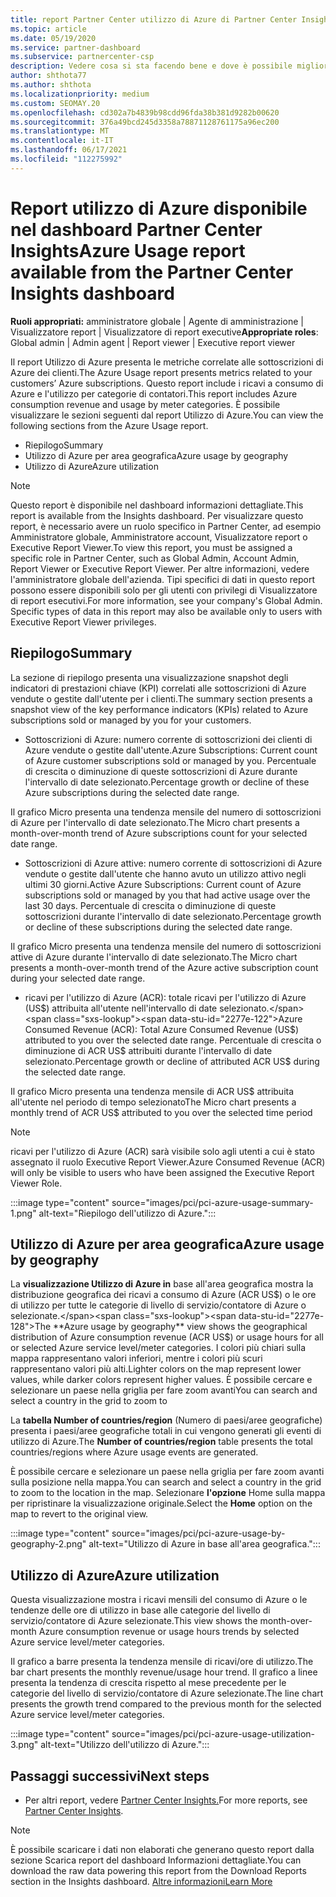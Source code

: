 ```yaml
---
title: report Partner Center utilizzo di Azure di Partner Center Insights
ms.topic: article
ms.date: 05/19/2020
ms.service: partner-dashboard
ms.subservice: partnercenter-csp
description: Vedere cosa si sta facendo bene e dove è possibile migliorare l'uso delle sottoscrizioni di Azure che si vendono o gestiscono per i clienti.
author: shthota77
ms.author: shthota
ms.localizationpriority: medium
ms.custom: SEOMAY.20
ms.openlocfilehash: cd302a7b4839b98cdd96fda38b381d9282b00620
ms.sourcegitcommit: 376a49bcd245d3358a78871128761175a96ec200
ms.translationtype: MT
ms.contentlocale: it-IT
ms.lasthandoff: 06/17/2021
ms.locfileid: "112275992"
---
```

# <a name="azure-usage-report-available-from-the-partner-center-insights-dashboard"></a><span data-ttu-id="2277e-103">Report utilizzo di Azure disponibile nel dashboard Partner Center Insights</span><span class="sxs-lookup"><span data-stu-id="2277e-103">Azure Usage report available from the Partner Center Insights dashboard</span></span>

<span data-ttu-id="2277e-104">**Ruoli appropriati:** amministratore globale | Agente di amministrazione | Visualizzatore report | Visualizzatore di report executive</span><span class="sxs-lookup"><span data-stu-id="2277e-104">**Appropriate roles**: Global admin | Admin agent | Report viewer | Executive report viewer</span></span>

<span data-ttu-id="2277e-105">Il report Utilizzo di Azure presenta le metriche correlate alle sottoscrizioni di Azure dei clienti.</span><span class="sxs-lookup"><span data-stu-id="2277e-105">The Azure Usage report presents metrics related to your customers’ Azure subscriptions.</span></span> <span data-ttu-id="2277e-106">Questo report include i ricavi a consumo di Azure e l'utilizzo per categorie di contatori.</span><span class="sxs-lookup"><span data-stu-id="2277e-106">This report includes Azure consumption revenue and usage by meter categories.</span></span> <span data-ttu-id="2277e-107">È possibile visualizzare le sezioni seguenti dal report Utilizzo di Azure.</span><span class="sxs-lookup"><span data-stu-id="2277e-107">You can view the following sections from the Azure Usage report.</span></span>

- <span data-ttu-id="2277e-108">Riepilogo</span><span class="sxs-lookup"><span data-stu-id="2277e-108">Summary</span></span>
- <span data-ttu-id="2277e-109">Utilizzo di Azure per area geografica</span><span class="sxs-lookup"><span data-stu-id="2277e-109">Azure usage by geography</span></span>
- <span data-ttu-id="2277e-110">Utilizzo di Azure</span><span class="sxs-lookup"><span data-stu-id="2277e-110">Azure utilization</span></span>

 > [!NOTE]
 > <span data-ttu-id="2277e-111">Questo report è disponibile nel dashboard informazioni dettagliate.</span><span class="sxs-lookup"><span data-stu-id="2277e-111">This report is available from the Insights dashboard.</span></span> <span data-ttu-id="2277e-112">Per visualizzare questo report, è necessario avere un ruolo specifico in Partner Center, ad esempio Amministratore globale, Amministratore account, Visualizzatore report o Executive Report Viewer.</span><span class="sxs-lookup"><span data-stu-id="2277e-112">To view this report, you must be assigned a specific role in Partner Center, such as Global Admin, Account Admin, Report Viewer or Executive Report Viewer.</span></span> <span data-ttu-id="2277e-113">Per altre informazioni, vedere l'amministratore globale dell'azienda. Tipi specifici di dati in questo report possono essere disponibili solo per gli utenti con privilegi di Visualizzatore di report esecutivi.</span><span class="sxs-lookup"><span data-stu-id="2277e-113">For more information, see your company's Global Admin. Specific types of data in this report may also be available only to users with Executive Report Viewer privileges.</span></span>

## <a name="summary"></a><span data-ttu-id="2277e-114">Riepilogo</span><span class="sxs-lookup"><span data-stu-id="2277e-114">Summary</span></span>

<span data-ttu-id="2277e-115">La sezione di riepilogo presenta una visualizzazione snapshot degli indicatori di prestazioni chiave (KPI) correlati alle sottoscrizioni di Azure vendute o gestite dall'utente per i clienti.</span><span class="sxs-lookup"><span data-stu-id="2277e-115">The summary section presents a snapshot view of the key performance indicators (KPIs) related to Azure subscriptions sold or managed by you for your customers.</span></span>  

- <span data-ttu-id="2277e-116">Sottoscrizioni di Azure: numero corrente di sottoscrizioni dei clienti di Azure vendute o gestite dall'utente.</span><span class="sxs-lookup"><span data-stu-id="2277e-116">Azure Subscriptions: Current count of Azure customer subscriptions sold or managed by you.</span></span>
<span data-ttu-id="2277e-117">Percentuale di crescita o diminuzione di queste sottoscrizioni di Azure durante l'intervallo di date selezionato.</span><span class="sxs-lookup"><span data-stu-id="2277e-117">Percentage growth or decline of these Azure subscriptions during the selected date range.</span></span>

<span data-ttu-id="2277e-118">Il grafico Micro presenta una tendenza mensile del numero di sottoscrizioni di Azure per l'intervallo di date selezionato.</span><span class="sxs-lookup"><span data-stu-id="2277e-118">The Micro chart presents a month-over-month trend of Azure subscriptions count for your selected date range.</span></span>
- <span data-ttu-id="2277e-119">Sottoscrizioni di Azure attive: numero corrente di sottoscrizioni di Azure vendute o gestite dall'utente che hanno avuto un utilizzo attivo negli ultimi 30 giorni.</span><span class="sxs-lookup"><span data-stu-id="2277e-119">Active Azure Subscriptions: Current count of Azure subscriptions sold or managed by you that had active usage over the last 30 days.</span></span>
<span data-ttu-id="2277e-120">Percentuale di crescita o diminuzione di queste sottoscrizioni durante l'intervallo di date selezionato.</span><span class="sxs-lookup"><span data-stu-id="2277e-120">Percentage growth or decline of these subscriptions during the selected date range.</span></span>

<span data-ttu-id="2277e-121">Il grafico Micro presenta una tendenza mensile del numero di sottoscrizioni attive di Azure durante l'intervallo di date selezionato.</span><span class="sxs-lookup"><span data-stu-id="2277e-121">The Micro chart presents a month-over-month trend of the Azure active subscription count during your selected date range.</span></span>

- <span data-ttu-id="2277e-122">ricavi per l'utilizzo di Azure (ACR): totale ricavi per l'utilizzo di Azure (US$) attribuita all'utente nell'intervallo di date selezionato.</span><span class="sxs-lookup"><span data-stu-id="2277e-122">Azure Consumed Revenue (ACR): Total Azure Consumed Revenue (US$) attributed to you over the selected date range.</span></span>
<span data-ttu-id="2277e-123">Percentuale di crescita o diminuzione di ACR US$ attribuiti durante l'intervallo di date selezionato.</span><span class="sxs-lookup"><span data-stu-id="2277e-123">Percentage growth or decline of attributed ACR US$ during the selected date range.</span></span> 

<span data-ttu-id="2277e-124">Il grafico Micro presenta una tendenza mensile di ACR US$ attribuita all'utente nel periodo di tempo selezionato</span><span class="sxs-lookup"><span data-stu-id="2277e-124">The Micro chart presents a monthly trend of ACR US$ attributed to you over the selected time period</span></span>


> [!NOTE]
 > <span data-ttu-id="2277e-125">ricavi per l'utilizzo di Azure (ACR) sarà visibile solo agli utenti a cui è stato assegnato il ruolo Executive Report Viewer.</span><span class="sxs-lookup"><span data-stu-id="2277e-125">Azure Consumed Revenue (ACR) will only be visible to users who have been assigned the Executive Report Viewer Role.</span></span>

:::image type="content" source="images/pci/pci-azure-usage-summary-1.png" alt-text="Riepilogo dell'utilizzo di Azure.":::

## <a name="azure-usage-by-geography"></a><span data-ttu-id="2277e-127">Utilizzo di Azure per area geografica</span><span class="sxs-lookup"><span data-stu-id="2277e-127">Azure usage by geography</span></span>

<span data-ttu-id="2277e-128">La **visualizzazione Utilizzo di Azure in** base all'area geografica mostra la distribuzione geografica dei ricavi a consumo di Azure (ACR US$) o le ore di utilizzo per tutte le categorie di livello di servizio/contatore di Azure o selezionate.</span><span class="sxs-lookup"><span data-stu-id="2277e-128">The **Azure usage by geography** view shows the geographical distribution of Azure consumption revenue (ACR US$) or usage hours for all or selected Azure service level/meter categories.</span></span> <span data-ttu-id="2277e-129">I colori più chiari sulla mappa rappresentano valori inferiori, mentre i colori più scuri rappresentano valori più alti.</span><span class="sxs-lookup"><span data-stu-id="2277e-129">Lighter colors on the map represent lower values, while darker colors represent higher values.</span></span> <span data-ttu-id="2277e-130">È possibile cercare e selezionare un paese nella griglia per fare zoom avanti</span><span class="sxs-lookup"><span data-stu-id="2277e-130">You can search and select a country in the grid to zoom to</span></span> 

<span data-ttu-id="2277e-131">La **tabella Number of countries/region** (Numero di paesi/aree geografiche) presenta i paesi/aree geografiche totali in cui vengono generati gli eventi di utilizzo di Azure.</span><span class="sxs-lookup"><span data-stu-id="2277e-131">The **Number of countries/region** table presents the total countries/regions where Azure usage events are generated.</span></span>

<span data-ttu-id="2277e-132">È possibile cercare e selezionare un paese nella griglia per fare zoom avanti sulla posizione nella mappa.</span><span class="sxs-lookup"><span data-stu-id="2277e-132">You can search and select a country in the grid to zoom to the location in the map.</span></span> <span data-ttu-id="2277e-133">Selezionare **l'opzione** Home sulla mappa per ripristinare la visualizzazione originale.</span><span class="sxs-lookup"><span data-stu-id="2277e-133">Select the **Home** option on the map to revert to the original view.</span></span>

:::image type="content" source="images/pci/pci-azure-usage-by-geography-2.png" alt-text="Utilizzo di Azure in base all'area geografica.":::

## <a name="azure-utilization"></a><span data-ttu-id="2277e-135">Utilizzo di Azure</span><span class="sxs-lookup"><span data-stu-id="2277e-135">Azure utilization</span></span>

<span data-ttu-id="2277e-136">Questa visualizzazione mostra i ricavi mensili del consumo di Azure o le tendenze delle ore di utilizzo in base alle categorie del livello di servizio/contatore di Azure selezionate.</span><span class="sxs-lookup"><span data-stu-id="2277e-136">This view shows the month-over-month Azure consumption revenue or usage hours trends by selected Azure service level/meter categories.</span></span> 

<span data-ttu-id="2277e-137">Il grafico a barre presenta la tendenza mensile di ricavi/ore di utilizzo.</span><span class="sxs-lookup"><span data-stu-id="2277e-137">The bar chart presents the monthly revenue/usage hour trend.</span></span> <span data-ttu-id="2277e-138">Il grafico a linee presenta la tendenza di crescita rispetto al mese precedente per le categorie del livello di servizio/contatore di Azure selezionate.</span><span class="sxs-lookup"><span data-stu-id="2277e-138">The line chart presents the growth trend compared to the previous month for the selected Azure service level/meter categories.</span></span>

:::image type="content" source="images/pci/pci-azure-usage-utilization-3.png" alt-text="Utilizzo dell'utilizzo di Azure.":::

## <a name="next-steps"></a><span data-ttu-id="2277e-140">Passaggi successivi</span><span class="sxs-lookup"><span data-stu-id="2277e-140">Next steps</span></span>

- <span data-ttu-id="2277e-141">Per altri report, vedere [Partner Center Insights.](partner-center-insights.md)</span><span class="sxs-lookup"><span data-stu-id="2277e-141">For more reports, see [Partner Center Insights](partner-center-insights.md).</span></span>

>[!NOTE] 
> <span data-ttu-id="2277e-142">È possibile scaricare i dati non elaborati che generano questo report dalla sezione Scarica report del dashboard Informazioni dettagliate.</span><span class="sxs-lookup"><span data-stu-id="2277e-142">You can download the raw data powering this report from the Download Reports section in the Insights dashboard.</span></span> [<span data-ttu-id="2277e-143">Altre informazioni</span><span class="sxs-lookup"><span data-stu-id="2277e-143">Learn More</span></span>](pci-download-reports.md) 
